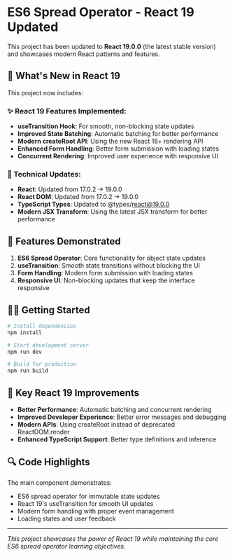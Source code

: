 # ES6 Spread Operator - React 19 Updated

This project has been updated to **React 19.0.0** (the latest stable version) and showcases modern React patterns and features.

## 🚀 What's New in React 19

This project now includes:

### ✨ React 19 Features Implemented:
- **useTransition Hook**: For smooth, non-blocking state updates
- **Improved State Batching**: Automatic batching for better performance
- **Modern createRoot API**: Using the new React 18+ rendering API
- **Enhanced Form Handling**: Better form submission with loading states
- **Concurrent Rendering**: Improved user experience with responsive UI

### 🔧 Technical Updates:
- **React**: Updated from 17.0.2 → 19.0.0
- **React DOM**: Updated from 17.0.2 → 19.0.0
- **TypeScript Types**: Updated to @types/react@19.0.0
- **Modern JSX Transform**: Using the latest JSX transform for better performance

## 🎯 Features Demonstrated

1. **ES6 Spread Operator**: Core functionality for object state updates
2. **useTransition**: Smooth state transitions without blocking the UI
3. **Form Handling**: Modern form submission with loading states
4. **Responsive UI**: Non-blocking updates that keep the interface responsive

## 🏃‍♂️ Getting Started

```bash
# Install dependencies
npm install

# Start development server
npm run dev

# Build for production
npm run build
```

## 📝 Key React 19 Improvements

- **Better Performance**: Automatic batching and concurrent rendering
- **Improved Developer Experience**: Better error messages and debugging
- **Modern APIs**: Using createRoot instead of deprecated ReactDOM.render
- **Enhanced TypeScript Support**: Better type definitions and inference

## 🔍 Code Highlights

The main component demonstrates:
- ES6 spread operator for immutable state updates
- React 19's useTransition for smooth UI updates
- Modern form handling with proper event management
- Loading states and user feedback

---

*This project showcases the power of React 19 while maintaining the core ES6 spread operator learning objectives.* 